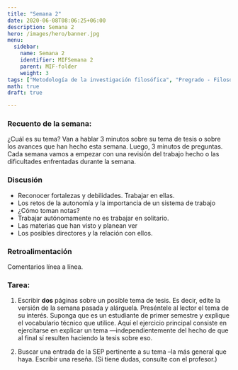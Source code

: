 ```yaml
---
title: "Semana 2"
date: 2020-06-08T08:06:25+06:00
description: Semana 2
hero: /images/hero/banner.jpg
menu:
  sidebar:
    name: Semana 2
    identifier: MIFSemana 2
    parent: MIF-folder
    weight: 3
tags: ["Metodología de la investigación filosófica", "Pregrado - Filosofía"]
math: true
draft: true

---
```


### Recuento de la semana: 

¿Cuál es su tema? Van a hablar 3 minutos sobre su tema de tesis o sobre los avances que han hecho esta semana. Luego, 3 minutos de preguntas. Cada semana vamos a empezar con una revisión del trabajo hecho o las dificultades enfrentadas durante la semana.
  
### Discusión 
- Reconocer fortalezas y debilidades. Trabajar en ellas. 
- Los retos de la autonomía y la importancia de un sistema de trabajo
- ¿Cómo toman notas?
- Trabajar autónomamente no es trabajar en solitario.
- Las materias que han visto y planean ver
- Los posibles directores y la relación con ellos.
  
### Retroalimentación

Comentarios línea a línea. 
  
### Tarea: 
  
1. Escribir **dos** páginas sobre un posible tema de tesis. Es decir, edite la versión de la semana pasada y alárguela. Preséntele al lector el tema de su interés. Suponga que es un estudiante de primer semestre y explique el vocabulario técnico que utilice. Aquí el ejercicio principal consiste en ejercitarse en explicar un tema —independientemente del hecho de que al final sí resulten haciendo la tesis sobre eso.
    
1. Buscar una entrada de la SEP pertinente a su tema –la más general que haya.  Escribir una reseña. (Si tiene dudas, consulte con el profesor.)
